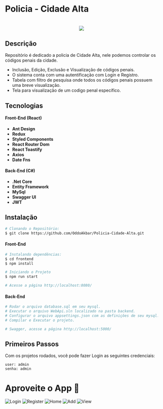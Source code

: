 # Policia - Cidade Alta

<h1 align="center"><img src="https://i.imgur.com/PNV0sLz.png"></h1>

## Descrição

Repositório é dedicado a policia de Cidade Alta, nele podemos controlar os códigos penais da cidade.

- Inclusão, Edição, Exclusão e Visualização de códigos penais.
- O sistema conta com uma autentificação com Login e Registro.
- Tabela com filtro de pesquisa onde todos os códigos penais possuem uma breve visualização.
- Tela para visualização de um codigo penal específico.

## Tecnologias

#### **Front-End** (React)

- **Ant Design**
- **Redux**
- **Styled Components**
- **React Router Dom**
- **React Toastify**
- **Axios**
- **Date Fns**

#### **Back-End** (C#)

- **.Net Core**
- **Entity Framework**
- **MySql**
- **Swagger UI**
- **JWT**

## Instalação

```sh
# Clonando o Repositório:
$ git clone https://github.com/OddoAkbar/Policia-Cidade-Alta.git
```

#### **Front-End**

```sh
# Instalando dependências:
$ cd frontend
$ npm install

# Iniciando o Projeto
$ npm run start

# Acesse a página http://localhost:8080/
```

#### **Back-End**

```sh
# Rodar o arquivo database.sql em seu mysql.
# Executar o arquivo WebApi.sln localizado na pasta backend.
# Configurar o arquivo appsettings.json com as definiçôes de seu mysql.
# Compilar e Executar o projeto.

# Swagger, acesse a página http://localhost:5000/
```

## Primeiros Passos

Com os projetos rodados, você pode fazer Login as seguintes credenciais:

```
user: admin
senha: admin
```

# Aproveite o App :rocket:

![Login](https://i.imgur.com/MOXjfA6.png)
![Register](https://i.imgur.com/m2fC2fM.png)
![Home](https://i.imgur.com/4CN2DWv.png)
![Add](https://i.imgur.com/GS55jRs.png)
![View](https://i.imgur.com/EXrUB9B.png)
